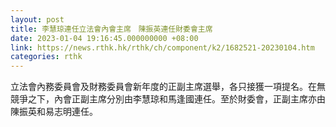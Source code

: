 ```yaml
---
layout: post
title: 李慧琼連任立法會內會主席　陳振英連任財委會主席
date: 2023-01-04 19:16:45.000000000 +08:00
link: https://news.rthk.hk/rthk/ch/component/k2/1682521-20230104.htm
categories: rthk
---
```


立法會內務委員會及財務委員會新年度的正副主席選舉，各只接獲一項提名。在無競爭之下，內會正副主席分別由李慧琼和馬逢國連任。至於財委會，正副主席亦由陳振英和易志明連任。
